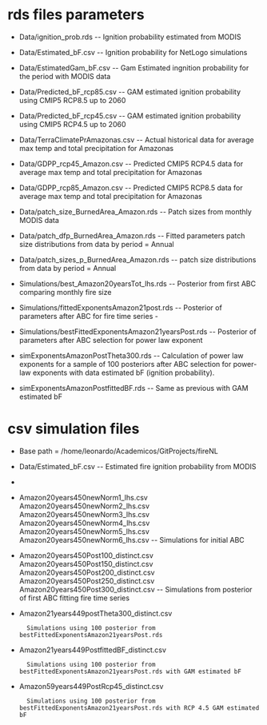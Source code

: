 # rds files parameters

* Data/ignition_prob.rds -- Ignition probability estimated from MODIS

* Data/Estimated_bF.csv -- Ignition probability for NetLogo simulations

* Data/EstimatedGam_bF.csv -- Gam Estimated ingnition probability for the period with MODIS data 

* Data/Predicted_bF_rcp85.csv -- GAM estimated ignition probability using CMIP5 RCP8.5 up to 2060

* Data/Predicted_bF_rcp45.csv -- GAM estimated ignition probability using CMIP5 RCP4.5 up to 2060

* Data/TerraClimatePrAmazonas.csv -- Actual historical data for average max temp and total precipitation for Amazonas

* Data/GDPP_rcp45_Amazon.csv -- Predicted CMIP5 RCP4.5 data for average max temp and total precipitation for Amazonas

* Data/GDPP_rcp85_Amazon.csv -- Predicted CMIP5 RCP8.5 data for average max temp and total precipitation for Amazonas

* Data/patch_size_BurnedArea_Amazon.rds -- Patch sizes from monthly MODIS data

* Data/patch_dfp_BurnedArea_Amazon.rds -- Fitted parameters patch size distributions from data by period = Annual

* Data/patch_sizes_p_BurnedArea_Amazon.rds -- patch size distributions from data by period = Annual

* Simulations/best_Amazon20yearsTot_lhs.rds -- Posterior from first ABC comparing monthly fire size 

	

* Simulations/fittedExponentsAmazon21post.rds -- Posterior of parameters after ABC for fire time series -

* Simulations/bestFittedExponentsAmazon21yearsPost.rds -- Posterior of parameters after ABC selection for power law exponent 

* simExponentsAmazonPostTheta300.rds -- Calculation of power law exponents for a sample of 100 posteriors after ABC selection for power-law exponents with data estimated bF (ignition probability).

* simExponentsAmazonPostfittedBF.rds -- Same as previous with GAM estimated bF


# csv simulation files

* Base path = /home/leonardo/Academicos/GitProjects/fireNL

* Data/Estimated_bF.csv -- Estimated fire ignition probability from MODIS

* 

* Amazon20years450newNorm1_lhs.csv Amazon20years450newNorm2_lhs.csv Amazon20years450newNorm3_lhs.csv Amazon20years450newNorm4_lhs.csv
  Amazon20years450newNorm5_lhs.csv Amazon20years450newNorm6_lhs.csv -- Simulations for initial ABC 

* Amazon20years450Post100_distinct.csv Amazon20years450Post150_distinct.csv Amazon20years450Post200_distinct.csv
  Amazon20years450Post250_distinct.csv Amazon20years450Post300_distinct.csv -- Simulations from posterior of first ABC fitting fire time series 

* Amazon21years449postTheta300_distinct.csv

		Simulations using 100 posterior from bestFittedExponentsAmazon21yearsPost.rds 

* Amazon21years449PostfittedBF_distinct.csv

		Simulations using 100 posterior from bestFittedExponentsAmazon21yearsPost.rds with GAM estimated bF

* Amazon59years449PostRcp45_distinct.csv

		Simulations using 100 posterior from bestFittedExponentsAmazon21yearsPost.rds with RCP 4.5 GAM estimated bF
